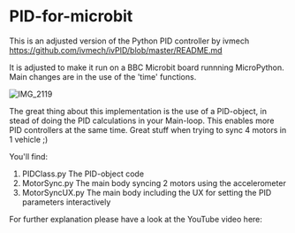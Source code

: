 # PID-for-microbit

This is an adjusted version of the Python PID controller by ivmech
https://github.com/ivmech/ivPID/blob/master/README.md

It is adjusted to make it run on a BBC Microbit board runnning MicroPython.
Main changes are in the use of the 'time' functions.

![IMG_2119](https://user-images.githubusercontent.com/93115887/141451462-b9b068a2-d9b7-4999-82c3-78fb18d6209e.jpg)

The great thing about this implementation is the use of a PID-object, in stead of doing the PID calculations in your Main-loop.
This enables more PID controllers at the same time. Great stuff when trying to sync 4 motors in 1 vehicle ;)

You'll find:
1. PIDClass.py    The PID-object code
2. MotorSync.py   The main body syncing 2 motors using the accelerometer
3. MotorSyncUX.py The main body including the UX for setting the PID parameters interactively

For further explanation please have a look at the YouTube video here:
